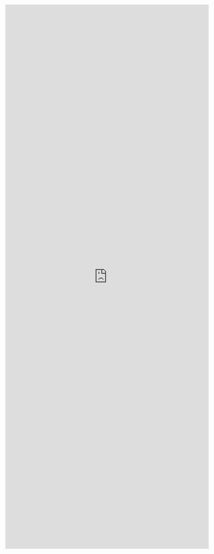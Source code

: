 <p align="center"><iframe src="https://docs.google.com/forms/d/e/1FAIpQLSeIaLzZrS-fK8HwxIRGNJKqpeM0lZA1yh5WpLe0Jydnqjrl7g/viewform?embedded=true" width="640" height="1710" frameborder="0" marginheight="0" marginwidth="0" scrolling="no">Loading…</iframe></p>
